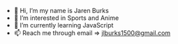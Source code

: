 - 👋 Hi, I’m my name is Jaren Burks
- 👀 I’m interested in Sports and Anime
- 🌱 I’m currently learning JavaScript
- 📫 Reach me through email => jlburks1500@gmail.com
